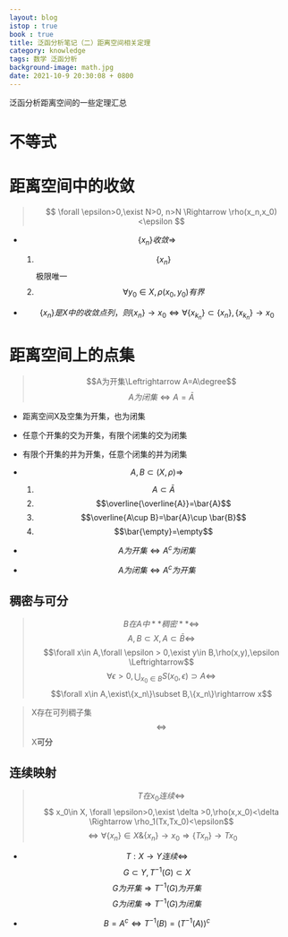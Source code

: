 ```yaml
---
layout: blog
istop : true
book : true
title: 泛函分析笔记（二）距离空间相关定理
category: knowledge
tags: 数学 泛函分析
background-image: math.jpg
date: 2021-10-9 20:30:08 + 0800
---
```

泛函分析距离空间的一些定理汇总 <!-- more -->

# 不等式

# 距离空间中的收敛

>$$ \forall \epsilon>0,\exist N>0, n>N \Rightarrow \rho(x_n,x_0)<\epsilon $$

* $$\{x_n\}收敛\Rightarrow$$
    1. $$\{x_n\}$$极限唯一
    2. $$\forall y_0 \in X, {\rho(x_0,y_0)}有界$$

* $$\{x_n\} 是X中的收敛点列，则\{x_n\}\rightarrow x_0\Leftrightarrow 
\forall \{x_{k_n}\}\subset\{x_n\},\{x_{k_n}\}\rightarrow x_0$$

# 距离空间上的点集

> $$A为开集\Leftrightarrow A=A\degree$$
> $$A为闭集\Leftrightarrow A=\bar{A}$$

* 距离空间X及空集为开集，也为闭集
* 任意个开集的交为开集，有限个闭集的交为闭集
* 有限个开集的并为开集，任意个闭集的并为闭集

* $$A,B\subset (X,\rho)\Rightarrow$$
  1.  $$A\subset \bar{A}$$
  2.  $$\overline{\overline{A}}=\bar{A}$$
  3.  $$\overline{A\cup B}=\bar{A}\cup \bar{B}$$
  4.  $$\bar{\empty}=\empty$$

* $$A为开集\Leftrightarrow A^c 为闭集$$
* $$A为闭集\Leftrightarrow A^c 为开集$$


## 稠密与可分
> $$B在A中**稠密**\Leftrightarrow$$
> $$A,B\subset X, A\subset \bar{B} \Leftrightarrow $$
> $$\forall x\in A,\forall \epsilon > 0,\exist y\in B,\rho(x,y),\epsilon \Leftrightarrow$$
> $$\forall \epsilon > 0, \bigcup_{x_0\in B}S(x_0,\epsilon)\supset A\Leftrightarrow$$
> $$\forall x\in A,\exist\{x_n\}\subset B,\{x_n\}\rightarrow x$$


> X存在可列稠子集$$\Leftrightarrow$$X**可分**

## 连续映射

>$$ T在x_0连续\Leftrightarrow$$
>$$ x_0\in X, \forall \epsilon>0,\exist \delta >0,\rho(x,x_0)<\delta
> \Rightarrow \rho_1(Tx,Tx_0)<\epsilon$$
> $$ \Leftrightarrow\forall \{x_n\}\in X \&\{x_n\}\rightarrow x_0 \Rightarrow \{Tx_n\}\rightarrow Tx_0$$


* $$T:X\rightarrow Y连续 \Leftrightarrow$$
  $$G\subset Y,T^{-1}(G)\subset X$$
  $$G为开集\Rightarrow T^{-1}(G) 为开集$$
  $$G为闭集\Rightarrow T^{-1}(G) 为闭集$$

* $$B = A^c\Leftrightarrow T^{-1}(B)=(T^{-1}(A))^c$$